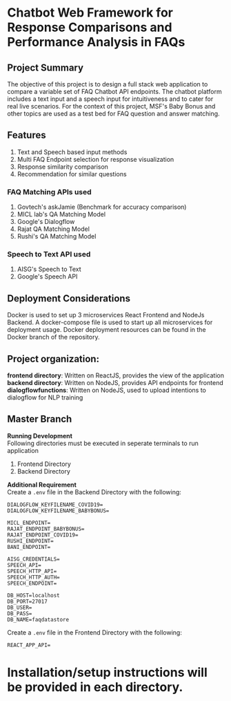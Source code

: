 # Chatbot Web Framework for Response Comparisons and Performance Analysis in FAQs

## Project Summary
The objective of this project is to design a full stack web application to compare a variable set of FAQ Chatbot API endpoints. The chatbot platform includes a text input and a speech input for intuitiveness and to cater for real live scenarios. For the context of this project, MSF's Baby Bonus and other topics are used as a test bed for FAQ question and answer matching.<br/>

## Features
1. Text and Speech based input methods<br/>
2. Multi FAQ Endpoint selection for response visualization<br/>
3. Response similarity comparison<br/>
4. Recommendation for similar questions<br/>

### FAQ Matching APIs used
1. Govtech's askJamie (Benchmark for accuracy comparison)<br/>
2. MICL lab's QA Matching Model<br/>
3. Google's Dialogflow<br/>
4. Rajat QA Matching Model<br/>
5. Rushi's QA Matching Model<br/>

### Speech to Text API used
1. AISG's Speech to Text<br/>
2. Google's Speech API<br/>


## Deployment Considerations
Docker is used to set up 3 microservices React Frontend and NodeJs Backend. A docker-compose file is used to start up all microservices for deployment usage. Docker deployment resources can be found in the Docker branch of the repository.

## Project organization:
**frontend directory**: Written on ReactJS, provides the view of the application<br/>
**backend directory**: Written on NodeJS, provides API endpoints for frontend<br/>
**dialogflowfunctions**: Written on NodeJS, used to upload intentions to dialogflow for NLP training<br/>

## Master Branch

**Running Development**<br/>
Following directories must be executed in seperate terminals to run application

1. Frontend Directory<br/>
2. Backend Directory<br/>

**Additional Requirement**<br/>
Create a `.env` file in the Backend Directory with the following:<br/>

```
DIALOGFLOW_KEYFILENAME_COVID19=
DIALOGFLOW_KEYFILENAME_BABYBONUS=

MICL_ENDPOINT=
RAJAT_ENDPOINT_BABYBONUS=
RAJAT_ENDPOINT_COVID19=
RUSHI_ENDPOINT=
BANI_ENDPOINT=

AISG_CREDENTIALS=
SPEECH_API=
SPEECH_HTTP_API=
SPEECH_HTTP_AUTH=
SPEECH_ENDPOINT=

DB_HOST=localhost
DB_PORT=27017
DB_USER=
DB_PASS=
DB_NAME=faqdatastore
```

Create a `.env` file in the Frontend Directory with the following:<br/>

```
REACT_APP_API=
```

# Installation/setup instructions will be provided in each directory.
